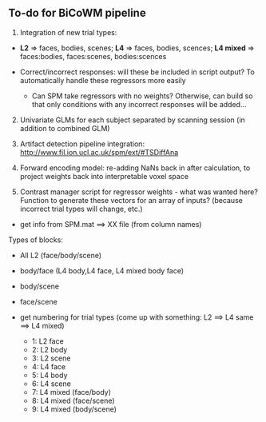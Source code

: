 ## To-do for BiCoWM pipeline 

1) Integration of new trial types:
  - **L2** => faces, bodies, scenes; **L4** => faces, bodies, scences; **L4 mixed** => faces:bodies, faces:scenes, bodies:scences
  
  - Correct/incorrect responses: will these be included in script output? To automatically handle these regressors more easily 
    - Can SPM take regressors with no weights? Otherwise, can build so that only conditions with any incorrect responses will be added...
    
  
2) Univariate GLMs for each subject separated by scanning session (in addition to combined GLM) 

3) Artifact detection pipeline integration: http://www.fil.ion.ucl.ac.uk/spm/ext/#TSDiffAna

4) Forward encoding model: re-adding NaNs back in after calculation, to project weights back into interpretable voxel space 

5) Contrast manager script for regressor weights - what was wanted here? Function to generate these vectors for an array of inputs? (because incorrect trial types will change, etc.) 
- get info from SPM.mat ==> XX file (from column names) 


Types of blocks: 
- All L2 (face/body/scene)
- body/face (L4 body,L4 face, L4 mixed body face)
- body/scene
- face/scene 

- get numbering for trial types (come up with something: L2 ==> L4 same ==> L4 mixed) 

  - 1: L2 face
  - 2: L2 body
  - 3: L2 scene
  - 4: L4 face
  - 5: L4 body
  - 6: L4 scene
  - 7: L4 mixed (face/body) 
  - 8: L4 mixed (face/scene)
  - 9: L4 mixed (body/scene) 
